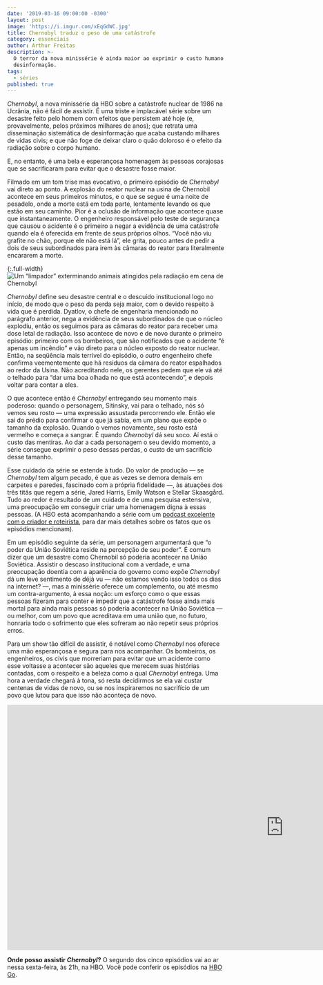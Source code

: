 ```yaml
---
date: '2019-03-16 09:00:00 -0300'
layout: post
image: 'https://i.imgur.com/xEqGdWC.jpg'
title: Chernobyl traduz o peso de uma catástrofe
category: essenciais
author: Arthur Freitas
description: >-
  O terror da nova minissérie é ainda maior ao exprimir o custo humano da
  desinformação.
tags:
  - séries
published: true
---
```


_Chernobyl_, a nova minissérie da HBO sobre a catástrofe nuclear de 1986 na Ucrânia, não é fácil de assistir. É uma triste e implacável série sobre um desastre feito pelo homem com efeitos que persistem até hoje (e, provavelmente, pelos próximos milhares de anos); que retrata uma disseminação sistemática de desinformação que acaba custando milhares de vidas civis; e que não foge de deixar claro o quão doloroso é o efeito da radiação sobre o corpo humano.

E, no entanto, é uma bela e esperançosa homenagem às pessoas corajosas que se sacrificaram para evitar que o desastre fosse maior. 

Filmado em um tom trise mas evocativo, o primeiro episódio de _Chernobyl_ vai direto ao ponto. A explosão do reator nuclear na usina de Chernobil acontece em seus primeiros minutos, e o que se segue é uma noite de pesadelo, onde a morte está em toda parte, lentamente levando os que estão em seu caminho. Pior é a oclusão de informação que acontece quase que instantaneamente. O engenheiro responsável pelo teste de segurança que causou o acidente é o primeiro a negar a evidência de uma catástrofe quando ela é oferecida em frente de seus próprios olhos. “Você não viu grafite no chão, porque ele não está lá”, ele grita, pouco antes de pedir a dois de seus subordinados para irem às câmaras do reator para literalmente encararem a morte.

{:.full-width}
![Um “limpador” exterminando animais atingidos pela radiação em cena de Chernobyl](https://i.imgur.com/E82VTDw.jpg)

_Chernobyl_ define seu desastre central e o descuido institucional logo no início, de modo que o peso da perda seja maior, com o devido respeito à vida que é perdida. Dyatlov, o chefe de engenharia mencionado no parágrafo anterior, nega a evidência de seus subordinados de que o núcleo explodiu, então os seguimos para as câmaras do reator para receber uma dose letal de radiação. Isso acontece de novo e de novo durante o primeiro episódio: primeiro com os bombeiros, que são notificados que o acidente “é apenas um incêndio” e vão direto para o núcleo exposto do reator nuclear. Então, na seqüência mais terrível do episódio, o _outro_ engenheiro chefe confirma veementemente que há resíduos da câmara do reator espalhados ao redor da Usina. Não acreditando nele, os gerentes pedem que ele vá até o telhado para “dar uma boa olhada no que está acontecendo”, e depois voltar para contar a eles.

O que acontece então é _Chernobyl_ entregando seu momento mais poderoso: quando o personagem, Sitinsky, vai para o telhado, nós só vemos seu rosto — uma expressão assustada percorrendo ele. Então ele sai do prédio para confirmar o que já sabia, em um plano que expõe o tamanho da explosão. Quando o vemos novamente, seu rosto está vermelho e começa a sangrar. É quando _Chernobyl_ dá seu soco. Aí está o custo das mentiras. Ao dar a cada personagem o seu devido momento, a série consegue exprimir o peso dessas perdas, o custo de um sacrifício desse tamanho.

Esse cuidado da série se estende à tudo. Do valor de produção — se _Chernobyl_ tem algum pecado, é que as vezes se demora demais em carpetes e paredes, fascinado com a própria fidelidade —, às atuações dos três titãs que regem a série, Jared Harris, Emily Watson e Stellar Skaasgård. Tudo ao redor é resultado de um cuidado e de uma pesquisa estensiva, uma preocupação em conseguir criar uma homenagem digna à essas pessoas. (A HBO está acompanhando a série com um [podcast excelente com o criador e roteirista](https://pca.st/70TV), para dar mais detalhes sobre os fatos que os episódios mencionam).

Em um episódio seguinte da série, um personagem argumentará que “o poder da União Soviética reside na percepção de seu poder”. É comum dizer que um desastre como Chernobil só poderia acontecer na União Soviética. Assistir o descaso institucional com a verdade, e uma preocupação doentia com a aparência do governo como expõe _Chernobyl_ dá um leve sentimento de déjà vu — não estamos vendo isso todos os dias na internet? —, mas a minissérie oferece um complemento, ou até mesmo um contra-argumento, à essa noção: um esforço como o que essas pessoas fizeram para conter e impedir que a catástrofe fosse ainda mais mortal para ainda mais pessoas só poderia acontecer na União Soviética — ou melhor, com um povo que acreditava em uma união que, no futuro, honraria todo o sofrimento que eles sofreram ao não repetir seus próprios erros.

Para um show tão difícil de assistir, é notável como _Chernobyl_ nos oferece uma mão esperançosa e segura para nos acompanhar. Os bombeiros, os engenheiros, os civis que morreriam para evitar que um acidente como esse voltasse a acontecer são aqueles que merecem suas histórias contadas, com o respeito e a beleza como a qual _Chernobyl_ entrega. Uma hora a verdade chegará à tona, só resta decidirmos se ela vai custar centenas de vidas de novo, ou se nos inspiraremos no sacrifício de um povo que lutou para que isso não aconteça de novo.

<iframe width="1280" height="568" src="https://www.youtube.com/embed/74D6dZ8-uRw" frameborder="0" allow="accelerometer; autoplay; encrypted-media; gyroscope; picture-in-picture" allowfullscreen></iframe>

**Onde posso assistir _Chernobyl_?** O segundo dos cinco episódios vai ao ar nessa sexta-feira, às 21h, na HBO. Você pode conferir os episódios na [HBO Go](https://www.hbogo.com.br/seriesOverview/e88aa1da-707a-11e9-810e-0050569a010f/2).
